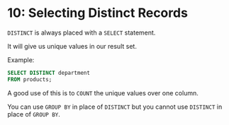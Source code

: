 # 10: Selecting Distinct Records

`DISTINCT` is always placed with a `SELECT` statement.

It will give us unique values in our result set.

Example:

```sql
SELECT DISTINCT department
FROM products;
```

A good use of this is to `COUNT` the unique values over one column.

You can use `GROUP BY` in place of `DISTINCT` but you cannot use `DISTINCT` in place of `GROUP BY`.
